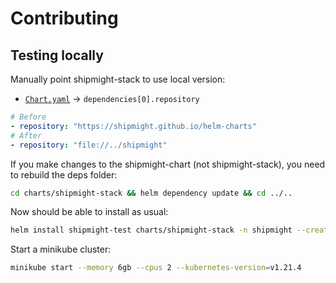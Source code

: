 # Contributing

## Testing locally

Manually point shipmight-stack to use local version:

- [`Chart.yaml`](charts/shipmight-stack/Chart.yaml) → `dependencies[0].repository`

```yaml
# Before
- repository: "https://shipmight.github.io/helm-charts"
# After
- repository: "file://../shipmight"
```

If you make changes to the shipmight-chart (not shipmight-stack), you need to rebuild the deps folder:

```bash
cd charts/shipmight-stack && helm dependency update && cd ../..
```

Now should be able to install as usual:

```bash
helm install shipmight-test charts/shipmight-stack -n shipmight --create-namespace
```

Start a minikube cluster:

```bash
minikube start --memory 6gb --cpus 2 --kubernetes-version=v1.21.4
```
